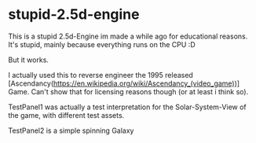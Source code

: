 # stupid-2.5d-engine

This is a stupid 2.5d-Engine im made a while ago for educational reasons.
It's stupid, mainly because everything runs on the CPU :D 

But it works.

I actually used this to reverse engineer the 1995 released [Ascendancy(https://en.wikipedia.org/wiki/Ascendancy_(video_game))] Game. Can't show that for licensing reasons though (or at least i think so). 

TestPanel1 was actually a test interpretation for the Solar-System-View of the game, with different test assets.

TestPanel2 is a simple spinning Galaxy
